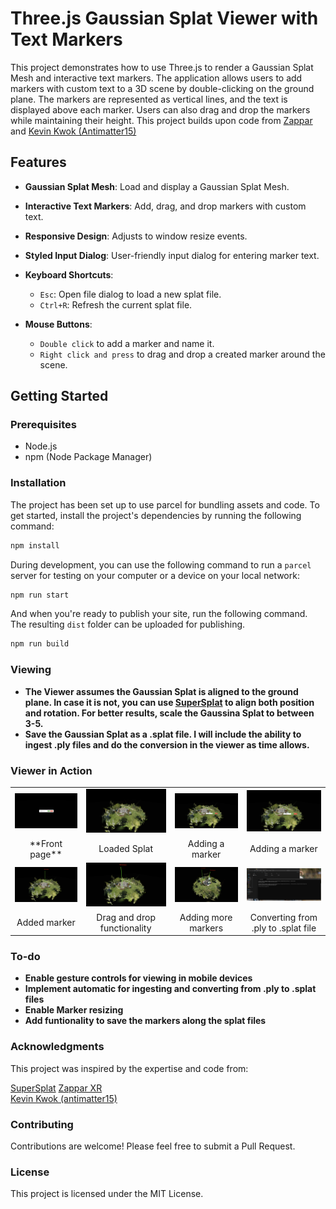 # Three.js Gaussian Splat Viewer with Text Markers

This project demonstrates how to use Three.js to render a Gaussian Splat Mesh and interactive text markers. The application allows users to add markers with custom text to a 3D scene by double-clicking on the ground plane. The markers are represented as vertical lines, and the text is displayed above each marker. Users can also drag and drop the markers while maintaining their height. This project builds upon code from [Zappar](https://github.com/zappar-xr) and [Kevin Kwok (Antimatter15)](https://github.com/antimatter15)<br/>
## Features

- **Gaussian Splat Mesh**: Load and display a Gaussian Splat Mesh.
- **Interactive Text Markers**: Add, drag, and drop markers with custom text.
- **Responsive Design**: Adjusts to window resize events.
- **Styled Input Dialog**: User-friendly input dialog for entering marker text.

- **Keyboard Shortcuts**: 
  - `Esc`: Open file dialog to load a new splat file.
  - `Ctrl+R`: Refresh the current splat file.
    
- **Mouse Buttons**:
  - `Double click` to add a marker and name it.
  - `Right click and press` to drag and drop a created marker around the scene.  

## Getting Started

### Prerequisites

- Node.js
- npm (Node Package Manager)

### Installation

The project has been set up to use parcel for bundling assets and code. To get started, install the project's dependencies by running the following command:

```bash
npm install
```

During development, you can use the following command to run a `parcel` server for testing on your computer or a device on your local network:

```bash
npm run start
```

And when you're ready to publish your site, run the following command. The resulting `dist` folder can be uploaded for publishing.

```bash
npm run build
```
### Viewing

- **The Viewer assumes the Gaussian Splat is aligned to the ground plane. In case it is not, you can use [SuperSplat](https://playcanvas.com/supersplat/editor/) to align both position and rotation. For better results, scale the Gaussina Splat to between 3-5.**
- **Save the Gaussian Splat as a .splat file. I will include the ability to ingest .ply files and do the conversion in the viewer as time allows.**

### Viewer in Action

<table bordert="0">
<tbody>
  <tr>
    <td align="center"><img src="https://github.com/cubantonystark/threejs_gsplat_viewer/blob/main/screenshots/load_splat_front_page.png"></td>
    <td align="center"><img src="https://github.com/cubantonystark/threejs_gsplat_viewer/blob/main/screenshots/loaded_splat.png"></td>
    <td align="center"><img src="https://github.com/cubantonystark/threejs_gsplat_viewer/blob/main/screenshots/adding_marker.png"></td>
    <td align="center"><img src="https://github.com/cubantonystark/threejs_gsplat_viewer/blob/main/screenshots/adding_marker_1.png"></td>
  </tr>
  <tr>
    <td align="center" palign="middle">**Front page**</td>
    <td align="center" palign="middle">Loaded Splat</td>
    <td align="center" palign="middle">Adding a marker</td>
    <td align="center" palign="middle">Adding a marker</td>
  </tr>
  <tr>
    <td align="center"><img src="https://github.com/cubantonystark/threejs_gsplat_viewer/blob/main/screenshots/added_marker.png"></td>
    <td align="center"><img src="https://github.com/cubantonystark/threejs_gsplat_viewer/blob/main/screenshots/dragged_and_dropped_marker.png"></td>
    <td align="center"><img src="https://github.com/cubantonystark/threejs_gsplat_viewer/blob/main/screenshots/additl_marker.png"></td>
    <td align="center"><img src="https://github.com/cubantonystark/threejs_gsplat_viewer/blob/main/screenshots/converting_from_.ply_to_.splat.png"></td>
  </tr>
  <tr>
    <td align="center" palign="middle">Added marker</td>
    <td align="center" palign="middle">Drag and drop functionality</td>
    <td align="center" palign="middle">Adding more markers</td>
    <td align="center" palign="middle">Converting from .ply to .splat file</td>
  </tr>
</tbody>
</table>

### To-do

- **Enable gesture controls for viewing in mobile devices**
- **Implement automatic for ingesting and converting from .ply to .splat files**
- **Enable Marker resizing**
- **Add funtionality to save the markers along the splat files**

### Acknowledgments
This project was inspired by the expertise and code from:

[SuperSplat](https://playcanvas.com/supersplat/editor/)
[Zappar XR](https://github.com/zappar-xr)<br/>
[Kevin Kwok (antimatter15)](https://github.com/antimatter15)

### Contributing
Contributions are welcome! Please feel free to submit a Pull Request.

### License
This project is licensed under the MIT License.
